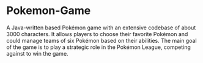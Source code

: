 # Pokemon-Game
A Java-written based Pokémon game with an extensive codebase of about 3000 characters. It allows players to choose their favorite Pokémon and could manage teams of six Pokémon based on their abilities. The main goal of the game is to play a strategic role in the Pokémon League, competing against to win the game.
